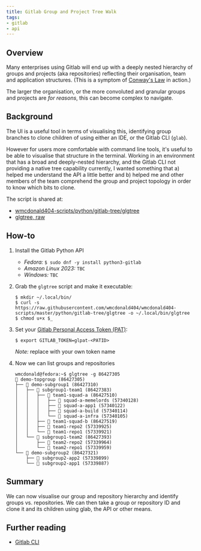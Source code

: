 ```yaml
---
title: Gitlab Group and Project Tree Walk
tags:
- gitlab 
- api
---
```


## Overview
Many enterprises using Gitlab will end up with a deeply nested hierarchy of groups and projects (aka repositories) reflecting their organisation, team and application structures. (This is a symptom of [Conway's Law](https://psychsafety.co.uk/psychological-safety-conways-law/) in action.)

The larger the organisation, or the more convoluted and granular groups and projects are _for reasons_, this can become complex to navigate.

## Background
The UI is a useful tool in terms of visualising this, identifying group branches to clone children of using either an IDE, or the Gitlab CLI (`glab`).

However for users more comfortable with command line tools, it's useful to be able to visualise that structure in the terminal. Working in an environment that has a broad and deeply-nested hierarchy, and the Gitlab CLI not providing a native tree capability currently, I wanted something that a) helped me understand the API a little better and b) helped me and other members of the team comprehend the group and project topology in order to know which bits to clone.

The script is shared at:
- [wmcdonald404-scripts/python/gitlab-tree/glgtree](https://github.com/wmcdonald404/wmcdonald404-scripts/blob/master/python/gitlab-tree/glgtree)
- [glgtree, raw](https://raw.githubusercontent.com/wmcdonald404/wmcdonald404-scripts/master/python/gitlab-tree/glgtree)

## How-to
1. Install the Gitlab Python API

    - *Fedora:* 
        `$ sudo dnf -y install python3-gitlab`
    - *Amazon Linux 2023:* 
        `TBC`
    - *Windows:* 
        `TBC`

2. Grab the `glgtree` script and make it executable:

    ```shell
    $ mkdir ~/.local/bin/
    $ curl -s https://raw.githubusercontent.com/wmcdonald404/wmcdonald404-scripts/master/python/gitlab-tree/glgtree -o ~/.local/bin/glgtree
    $ chmod u+x $_
    ```

3. Set your [Gitlab Personal Access Token (PAT)](https://gitlab.com/-/user_settings/personal_access_tokens):

    ```shell
    $ export GITLAB_TOKEN=glpat-<PATID>
    ```
    *Note:* replace <PATID> with your own token name

4. Now we can list groups and repositories

    ```shell
    wmcdonald@fedora:~$ glgtree -g 86427305
    📁 demo-topgroup (86427305)
    ├── 📁 demo-subgroup1 (86427310)
    │   ├── 📁 subgroup1-team1 (86427383)
    │   │   ├── 📁 team1-squad-a (86427510)
    │   │   │   ├── 📗 squad-a-memelords (57340128)
    │   │   │   ├── 📗 squad-a-app1 (57340122)
    │   │   │   ├── 📗 squad-a-build (57340114)
    │   │   │   └── 📗 squad-a-infra (57340105)
    │   │   ├── 📁 team1-squad-b (86427519)
    │   │   ├── 📗 team1-repo2 (57339925)
    │   │   └── 📗 team1-repo1 (57339921)
    │   └── 📁 subgroup1-team2 (86427393)
    │       ├── 📗 team2-repo2 (57339964)
    │       └── 📗 team2-repo1 (57339959)
    └── 📁 demo-subgroup2 (86427321)
        ├── 📗 subgroup2-app2 (57339899)
        └── 📗 subgroup2-app1 (57339887)
    ```

## Summary
We can now visualise our group and repository hierarchy and identify groups vs. repositories. We can then take a group or repository ID and clone it and its children using glab, the API or other means.

## Further reading
- [Gitlab CLI](https://gitlab.com/gitlab-org/cli#installation)

